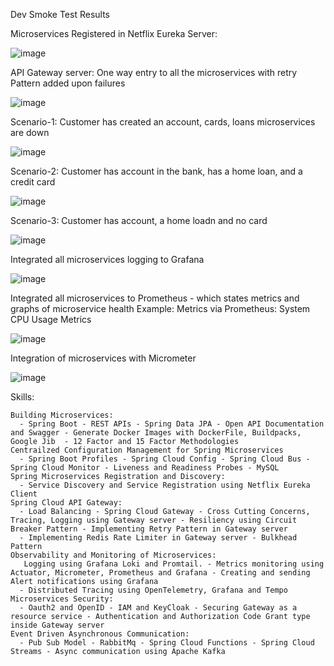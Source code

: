 Dev Smoke Test Results

Microservices Registered in Netflix Eureka Server:

![image](https://github.com/user-attachments/assets/3bf1784b-347b-4e26-ab41-208dee066486)

API Gateway server: One way entry to all the microservices with retry Pattern added upon failures

![image](https://github.com/user-attachments/assets/ff130fe8-ae3c-44e1-be1d-d44ccb07eb62)

Scenario-1: Customer has created an account, cards, loans microservices are down

![image](https://github.com/user-attachments/assets/cb93f22f-fd95-41c0-a3e4-da8e8868f44c)

Scenario-2: Customer has account in the bank, has a home loan, and a credit card

![image](https://github.com/user-attachments/assets/530bb6fa-8dfc-400e-af86-58e7d0547a56)

Scenario-3: Customer has account, a home loadn and no card

![image](https://github.com/user-attachments/assets/4268b3af-dd01-488f-9c43-6ea2743057e3)

Integrated all microservices logging to Grafana

![image](https://github.com/user-attachments/assets/a11f394e-4095-4c7e-9934-300db8640b11)

Integrated all microservices to Prometheus - which states metrics and graphs of microservice health Example: Metrics via Prometheus: System CPU Usage Metrics

![image](https://github.com/user-attachments/assets/aa2f3b55-c0a0-4cfa-86d1-17666502c065)

Integration of microservices with Micrometer

![image](https://github.com/user-attachments/assets/98eb035f-68cd-410d-b6ad-54e4c8cca2d7)


Skills:

    Building Microservices:
      - Spring Boot - REST APIs - Spring Data JPA - Open API Documentation and Swagger - Generate Docker Images with DockerFile, Buildpacks, Google Jib  - 12 Factor and 15 Factor Methodologies
    Centrailzed Configuration Management for Spring Microservices
      - Spring Boot Profiles - Spring Cloud Config - Spring Cloud Bus - Spring Cloud Monitor - Liveness and Readiness Probes - MySQL
    Spring Microservices Registration and Discovery:
      - Service Discovery and Service Registration using Netflix Eureka Client
    Spring Cloud API Gateway:
      - Load Balancing - Spring Cloud Gateway - Cross Cutting Concerns, Tracing, Logging using Gateway server - Resiliency using Circuit Breaker Pattern - Implementing Retry Pattern in Gateway server
      - Implementing Redis Rate Limiter in Gateway server - Bulkhead Pattern
    Observability and Monitoring of Microservices:
       Logging using Grafana Loki and Promtail. - Metrics monitoring using Actuator, Micrometer, Prometheus and Grafana - Creating and sending Alert notifications using Grafana
      - Distributed Tracing using OpenTelemetry, Grafana and Tempo
    Microservices Security:
      - Oauth2 and OpenID - IAM and KeyCloak - Securing Gateway as a resource service - Authentication and Authorization Code Grant type inside Gateway server
    Event Driven Asynchronous Communication:
      - Pub Sub Model - RabbitMq - Spring Cloud Functions - Spring Cloud Streams - Async communication using Apache Kafka







